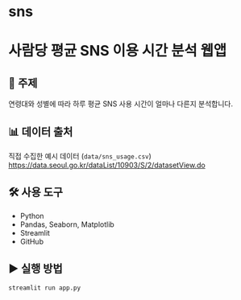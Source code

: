 # sns

# 사람당 평균 SNS 이용 시간 분석 웹앱

## 📌 주제
연령대와 성별에 따라 하루 평균 SNS 사용 시간이 얼마나 다른지 분석합니다.

## 📊 데이터 출처
직접 수집한 예시 데이터 (`data/sns_usage.csv`)
https://data.seoul.go.kr/dataList/10903/S/2/datasetView.do

## 🛠️ 사용 도구
- Python
- Pandas, Seaborn, Matplotlib
- Streamlit
- GitHub

## ▶ 실행 방법
```bash
streamlit run app.py


